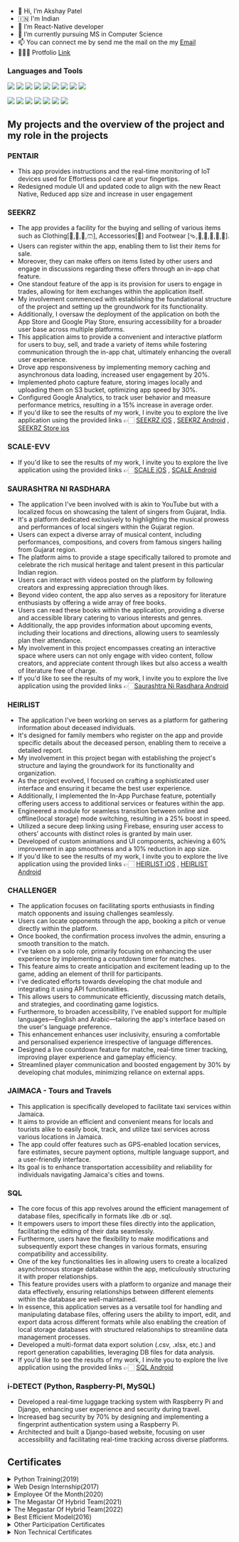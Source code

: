 - 👋 Hi, I’m Akshay Patel
- 🇮🇳 I'm Indian
- 👀 I’m React-Native developer
- 🌱 I’m currently pursuing MS in Computer Science
- 📫 You can connect me by send me the mail on the my [Email](akshagpatel1997@gmail.com)
- 👨🏻‍💻 Protfolio [Link](https://akshaypatel8140.github.io/Akshay-Patel)
<!-- - 🏠 I'm from Ahmedabad which is the best city of the Gujarat state -->

<!--[![KnlnKS's LeetCode stats](https://leetcode-stats-six.vercel.app/?username=akshaysukhadiya41)](https://github.com/akshaysukhadiya41/leetcode-stats)-->
<!--[![KnlnKS's LeetCode stats](https://leetcode-stats-six.vercel.app/?username=akshaysukhadiya41&theme=dark)](https://github.com/akshaysukhadiya41/leetcode-stats)-->

### Languages and Tools
<img src="https://img.shields.io/badge/-ReactNative-333333?logo=react" /> <img src="https://img.shields.io/badge/-JavaScript-333333?logo=javascript" /> <img src="https://img.shields.io/badge/-TypeSript-333333?logo=typescript" /> <img src="https://img.shields.io/badge/-ReactJs-333333?logo=react" /> <img src="https://img.shields.io/badge/-Python-333333?logo=python" /> <img src="https://img.shields.io/badge/-C++-333333?logo=C%2b%2b&logoColor=044F88" /> <img src="https://img.shields.io/badge/-NodeJs-333333?logo=nodedotjs" /> <img src="https://img.shields.io/badge/-HTML-333333?logo=html5" /> <img src="https://img.shields.io/badge/-CSS-333333?logo=css3" />

<img src="https://img.shields.io/badge/-FireBase-333333?logo=firebase" /> <img src="https://img.shields.io/badge/-GitHub-333333?logo=github" /> <img src="https://img.shields.io/badge/-GitLab-333333?logo=gitlab" /> <img src="https://img.shields.io/badge/-NPM-333333?logo=npm" /> <img src="https://img.shields.io/badge/-AWS-333333?logo=amazonaws&logoColor=orange" /> <img src="https://img.shields.io/badge/-MongoDB-333333?logo=mongodb" /> <img src="https://img.shields.io/badge/-MySql-333333?logo=mysql" />


## My projects and the overview of the project and my role in the projects
### PENTAIR
- This app provides instructions and the real-time monitoring of IoT devices used for Effortless pool care at your fingertips.
- Redesigned module UI and updated code to align with the new React Native, Reduced app size and increase in user engagement

### SEEKRZ
- The app provides a facility for the buying and selling of various items such as Clothing[🧥,🥼,👖,🩳], Accessories[🧢] and Footwear [🩴,👞,👠,👟,👡,🥾].
- Users can register within the app, enabling them to list their items for sale.
- Moreover, they can make offers on items listed by other users and engage in discussions regarding these offers through an in-app chat feature.
- One standout feature of the app is its provision for users to engage in trades, allowing for item exchanges within the application itself.
- My involvement commenced with establishing the foundational structure of the project and setting up the groundwork for its functionality.
- Additionally, I oversaw the deployment of the application on both the App Store and Google Play Store, ensuring accessibility for a broader user base across multiple platforms.
- This application aims to provide a convenient and interactive platform for users to buy, sell, and trade a variety of items while fostering communication through the in-app chat, ultimately enhancing the overall user experience.
- Drove app responsiveness by implementing memory caching and asynchronous data loading, increased user engagement by 20%.
- Implemented photo capture feature, storing images locally and uploading them on S3 bucket, optimizing app speed by 30%.
- Configured Google Analytics, to track user behavior and measure performance metrics, resulting in a 15% increase in average order.
- If you'd like to see the results of my work, I invite you to explore the live application using the provided links 👉🏻 [SEEKRZ iOS](https://apps.apple.com/us/app/seekrz-buy-sell-streetwear/id1496295519) , [SEEKRZ Android](https://play.google.com/store/apps/details?id=com.swappitinc.swappit&pcampaignid=web_share) , [SEEKRZ Store ios](https://apps.apple.com/us/app/seekrz-stores/id1625261820)

### SCALE-EVV
- If you'd like to see the results of my work, I invite you to explore the live application using the provided links 👉🏻[SCALE iOS](https://apps.apple.com/in/app/scale-evv/id1530152802) , [SCALE Android](https://play.google.com/store/apps/details?id=indagale.scaleevv.app&pcampaignid=web_share)

### SAURASHTRA NI RASDHARA
- The application I've been involved with is akin to YouTube but with a localized focus on showcasing the talent of singers from Gujarat, India.
- It's a platform dedicated exclusively to highlighting the musical prowess and performances of local singers within the Gujarat region.
- Users can expect a diverse array of musical content, including performances, compositions, and covers from famous singers hailing from Gujarat region.
- The platform aims to provide a stage specifically tailored to promote and celebrate the rich musical heritage and talent present in this particular Indian region.
- Users can interact with videos posted on the platform by following creators and expressing appreciation through likes.
- Beyond video content, the app also serves as a repository for literature enthusiasts by offering a wide array of free books.
- Users can read these books within the application, providing a diverse and accessible library catering to various interests and genres.
- Additionally, the app provides information about upcoming events, including their locations and directions, allowing users to seamlessly plan their attendance.
- My involvement in this project encompasses creating an interactive space where users can not only engage with video content, follow creators, and appreciate content through likes but also access a wealth of literature free of charge.
- If you'd like to see the results of my work, I invite you to explore the live application using the provided links 👉🏻[Saurashtra Ni Rasdhara Android](https://play.google.com/store/apps/details?id=com.rasdhara&pcampaignid=web_share)

### HEIRLIST
- The application I've been working on serves as a platform for gathering information about deceased individuals.
- It's designed for family members who register on the app and provide specific details about the deceased person, enabling them to receive a detailed report.
- My involvement in this project began with establishing the project's structure and laying the groundwork for its functionality and organization.
- As the project evolved, I focused on crafting a sophisticated user interface and ensuring it became the best user experience.
- Additionally, I implemented the In-App Purchase feature, potentially offering users access to additional services or features within the app.
- Engineered a module for seamless transition between online and offline(local storage) mode switching, resulting in a 25% boost in speed.
- Utilized a secure deep linking using Firebase, ensuring user access to others’ accounts with distinct roles is granted by main user.
- Developed of custom animations and UI components, achieving a 60% improvement in app smoothness and a 10% reduction in app size.
- If you'd like to see the results of my work, I invite you to explore the live application using the provided links 👉🏻 [HEIRLIST iOS](https://apps.apple.com/in/app/heirlist/id1517622593) , [HEIRLIST Android](https://play.google.com/store/apps/details?id=com.chiefinnovation.heirlist&pcampaignid=web_share)

### CHALLENGER
- The application focuses on facilitating sports enthusiasts in finding match opponents and issuing challenges seamlessly.
- Users can locate opponents through the app, booking a pitch or venue directly within the platform.
- Once booked, the confirmation process involves the admin, ensuring a smooth transition to the match.
- I've taken on a solo role, primarily focusing on enhancing the user experience by implementing a countdown timer for matches.
- This feature aims to create anticipation and excitement leading up to the game, adding an element of thrill for participants.
- I've dedicated efforts towards developing the chat module and integrating it using API functionalities.
- This allows users to communicate efficiently, discussing match details, and strategies, and coordinating game logistics.
- Furthermore, to broaden accessibility, I've enabled support for multiple languages—English and Arabic—tailoring the app's interface based on the user's language preference.
- This enhancement enhances user inclusivity, ensuring a comfortable and personalised experience irrespective of language differences.
- Designed a live countdown feature for matche, real-time timer tracking, improving player experience and gameplay efficiency.
- Streamlined player communication and boosted engagement by 30% by developing chat modules, minimizing reliance on external apps.

### JAIMACA - Tours and Travels
- This application is specifically developed to facilitate taxi services within Jamaica.
- It aims to provide an efficient and convenient means for locals and tourists alike to easily book, track, and utilize taxi services across various locations in Jamaica.
- The app could offer features such as GPS-enabled location services, fare estimates, secure payment options, multiple language support, and a user-friendly interface.
- Its goal is to enhance transportation accessibility and reliability for individuals navigating Jamaica's cities and towns.
  
### SQL
- The core focus of this app revolves around the efficient management of database files, specifically in formats like .db or .sql.
- It empowers users to import these files directly into the application, facilitating the editing of their data seamlessly.
- Furthermore, users have the flexibility to make modifications and subsequently export these changes in various formats, ensuring compatibility and accessibility.
- One of the key functionalities lies in allowing users to create a localized asynchronous storage database within the app, meticulously structuring it with proper relationships.
- This feature provides users with a platform to organize and manage their data effectively, ensuring relationships between different elements within the database are well-maintained.
- In essence, this application serves as a versatile tool for handling and manipulating database files, offering users the ability to import, edit, and export data across different formats while also enabling the creation of local storage databases with structured relationships to streamline data management processes.
- Developed a multi-format data export solution (.csv, .xlsx, etc.) and report generation capabilities, leveraging DB files for data analysis.
- If you'd like to see the results of my work, I invite you to explore the live application using the provided links 👉🏻 [SQL Android](https://play.google.com/store/apps/details?id=com.moontechnolabs.SqliteEditor&pcampaignid=web_share)

### i-DETECT (Python, Raspberry-PI, MySQL)
- Developed a real-time luggage tracking system with Raspberry Pi and Django, enhancing user experience and security during travel.
- Increased bag security by 70% by designing and implementing a fingerprint authentication system using a Raspberry Pi.
- Architected and built a Django-based website, focusing on user accessibility and facilitating real-time tracking across diverse platforms.


## Certificates

<details>
    <summary>Python Training(2019)</summary>
    <IMG src="./src/2.jpg"/>
</details>
<details>
    <summary>Web Design Internship(2017)</summary>
    <!-- <IMG src="3.jpg" width="50%"/> -->
    <IMG src="./src/3.jpg"/>
</details>
<details>
    <summary>Employee Of the Month(2020)</summary>
    <IMG src="./src/4.jpg"/>
</details>
<details>
    <summary>The Megastar Of Hybrid Team(2021)</summary>
    <IMG src="./src/5.jpg"/>
</details>
<details>
    <summary>The Megastar Of Hybrid Team(2022)</summary>
    <IMG src="./src/6.jpg"/>
</details>
<details>
    <summary>Best Efficient Model(2016)</summary>
    <IMG src="./src/7.jpg"/>
</details>
<details>
    <summary>Other Participation Certificates</summary>
    <p align='center'>
        <img src="./src/13.jpg" width="49%"/>
        <img src="./src/14.jpg" width="49%"/>
    </p>
    <p align='center'>
        <img src="./src/15.jpg" width="32%"/>
        <img src="./src/16.jpg" width="32%"/>
        <img src="./src/17.jpg" width="32%"/>
    </p>
     <p align='center'>
        <img src="./src/18.jpg" width="49%"/>
        <img src="./src/19.jpg" width="49%"/>
    </p>
    <p align='center'>
        <img src="./src/20.jpg" width="32%"/>
        <img src="./src/21.jpg" width="32%"/>
        <img src="./src/22.jpg" width="32%"/>
    </p>
</details>
<details>
    <summary>Non Technical Certificates</summary>
    <p align='center'>
        <img src="./src/8.jpg" width="49%"/>
        <img src="./src/9.jpg" width="49%"/>
    </p>
    <IMG src="./src/10.jpg"/>
    <p align='center'>
        <img src="./src/11.jpg" width="49%"/>
        <img src="./src/12.jpg" width="49%"/>
    </p>
</details>


<!---
8140375530/8140375530 is a ✨ special ✨ repository because its `README.md` (this file) appears on your GitHub profile.
You can click the Preview link to take a look at your changes.
--->
